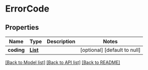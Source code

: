 # ErrorCode
## Properties

Name | Type | Description | Notes
------------ | ------------- | ------------- | -------------
**coding** | [**List**](ErrorCode_coding.md) |  | [optional] [default to null]

[[Back to Model list]](../README.md#documentation-for-models) [[Back to API list]](../README.md#documentation-for-api-endpoints) [[Back to README]](../README.md)

